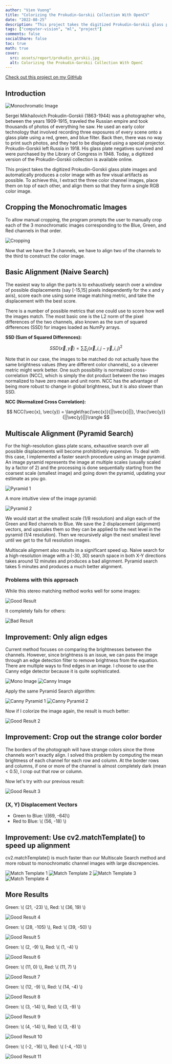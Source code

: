 ```yaml
---
author: "Vien Vuong"
title: "Colorizing the Prokudin-Gorskii Collection With OpenCV"
date: "2022-08-25"
description: "This project takes the digitized Prokudin-Gorskii glass plate images and automatically produces a color image with as few visual artifacts as possible. To achieve this, I extract the three color channel images, place them on top of each other, and align them so that they form a single RGB color image."
tags: ["computer-vision", "ml", "project"]
comments: false
socialShare: false
toc: true
math: true
cover:
  src: assets/report/prokudin_gorskii.jpg
  alt: Colorizing the Prokudin-Gorskii Collection With OpenC
---
```


[Check out this project on my GitHub](https://github.com/vienvuong/colorizing-pg)

## Introduction

![Monochromatic Image](assets/report/prokudin_gorskii.jpg)

Sergei Mikhailovich Prokudin-Gorskii (1863-1944) was a photographer who, between the years 1909-1915, traveled the Russian empire and took thousands of photos of everything he saw. He used an early color technology that involved recording three exposures of every scene onto a glass plate using a red, green, and blue filter. Back then, there was no way to print such photos, and they had to be displayed using a special projector. Prokudin-Gorskii left Russia in 1918. His glass plate negatives survived and were purchased by the Library of Congress in 1948. Today, a digitized version of the Prokudin-Gorskii collection is available online.

This project takes the digitized Prokudin-Gorskii glass plate images and automatically produces a color image with as few visual artifacts as possible. To achieve this, I extract the three color channel images, place them on top of each other, and align them so that they form a single RGB color image.

## Cropping the Monochromatic Images

To allow manual cropping, the program prompts the user to manually crop each of the 3 monochromatic images corresponding to the Blue, Green, and Red channels in that order.

![Cropping](assets/report/cropping.png)

Now that we have the 3 channels, we have to align two of the channels to the third to construct the color image.

## Basic Alignment (Naive Search)

The easiest way to align the parts is to exhaustively search over a window of possible displacements (say [-15,15] pixels independently for the x and y axis), score each one using some image matching metric, and take the displacement with the best score.

There is a number of possible metrics that one could use to score how well the images match. The most basic one is the L2 norm of the pixel differences of the two channels, also known as the sum of squared differences (SSD) for images loaded as NumPy arrays.

**SSD (Sum of Squared Differences):**

$$ SSD(\vec{x}, \vec{y}) = \sum_{i}\sum_{j}(\vec{x}\_{i,j} - \vec{y}\_{i,j})^2 $$

Note that in our case, the images to be matched do not actually have the same brightness values (they are different color channels), so a cleverer metric might work better. One such possibility is normalized cross-correlation (NCC), which is simply the dot product between the two images normalized to have zero mean and unit norm. NCC has the advantage of being more robust to change in global brightness, but it is also slower than SSD.

**NCC (Normalized Cross Correlation):**

$$ NCC(\vec{x}, \vec{y}) = \langle\frac{\vec{x}}{||\vec{x}||}, \frac{\vec{y}}{||\vec{y}||}\rangle $$

## Multiscale Alignment (Pyramid Search)

For the high-resolution glass plate scans, exhaustive search over all possible displacements will become prohibitively expensive. To deal with this case, I implemented a faster search procedure using an image pyramid. An image pyramid represents the image at multiple scales (usually scaled by a factor of 2) and the processing is done sequentially starting from the coarsest scale (smallest image) and going down the pyramid, updating your estimate as you go.

![Pyramid 1](assets/report/pyramid1.png)

A more intuitive view of the image pyramid:

![Pyramid 2](assets/report/pyramid2.png)

We would start at the smallest scale (1/8 resolution) and align each of the Green and Red channels to Blue. We save the 2 displacement (alignment) vectors, and upscales them so they can be applied to the next level in the pyramid (1/4 resolution). Then we recursively align the next smallest level until we get to the full resolution images.

Multiscale alignment also results in a significant speed up. Naive search for a high-resolution image with a (-30, 30) search space in both X-Y directions takes around 12 minutes and produces a bad alignment. Pyramid search takes 5 minutes and produces a much better alignment.

### Problems with this approach

While this stereo matching method works well for some images:

![Good Result](assets/report/good_result1.jpg)

It completely fails for others:

![Bad Result](assets/report/bad_result1.jpg)

## Improvement: Only align edges

Current method focuses on comparing the brightnesses between the channels. However, since brightness is an issue, we can pass the image through an edge detection filter to remove brightness from the equation. There are multiple ways to find edges in an image. I choose to use the Canny edge detector because it is quite sophisticated.

![Mono Image](assets/report/mono1.jpg)
![Canny Image](assets/report/canny1.jpg)

Apply the same Pyramid Search algorithm:

![Canny Pyramid 1](assets/report/canny_pyramid1.png)
![Canny Pyramid 2](assets/report/canny_pyramid2.png)

Now if I colorize the image again, the result is much better:

![Good Result 2](assets/report/good_result2.jpg)

## Improvement: Crop out the strange color border

The borders of the photograph will have strange colors since the three channels won't exactly align. I solved this problem by computing the mean brightness of each channel for each row and column. At the border rows and columns, if one or more of the channel is almost completely dark (mean < 0.5), I crop out that row or column.

Now let's try with our previous result:

![Good Result 3](assets/report/good_result3.jpg)

### (X, Y) Displacement Vectors

- Green to Blue: \\((69, -64)\\)
- Red to Blue: \\( (56, -18) \\)

## Improvement: Use cv2.matchTemplate() to speed up alignment

cv2.matchTemplate() is much faster than our Multiscale Search method and more robust to monochromatic channel images with large discrepencies.

![Match Template 1](assets/report/mt1.png)
![Match Template 2](assets/report/mt2.png)
![Match Template 3](assets/report/mt3.png)
![Match Template 4](assets/report/mt4.png)

## More Results

Green: \\( (21, -23) \\), Red: \\( (36, 19) \\)

![Good Result 4](assets/results/01657u.jpg)

Green: \\( (28, -105) \\), Red: \\( (39, -50) \\)

![Good Result 5](assets/results/01861a.jpg)

Green: \\( (2, -9) \\), Red: \\( (1, -4) \\)

![Good Result 6](assets/results/00125v.jpg)

Green: \\( (11, 0) \\), Red: \\( (11, 7) \\)

![Good Result 7](assets/results/00149v.jpg)

Green: \\( (12, -9) \\), Red: \\( (14, -4) \\)

![Good Result 8](assets/results/00153v.jpg)

Green: \\( (3, -14) \\), Red: \\( (3, -9) \\)

![Good Result 9](assets/results/00351v.jpg)

Green: \\( (4, -14) \\), Red: \\( (3, -8) \\)

![Good Result 10](assets/results/00398v.jpg)

Green: \\( (-2, -16) \\), Red: \\( (-4, -10) \\)

![Good Result 11](assets/results/01112v.jpg)
